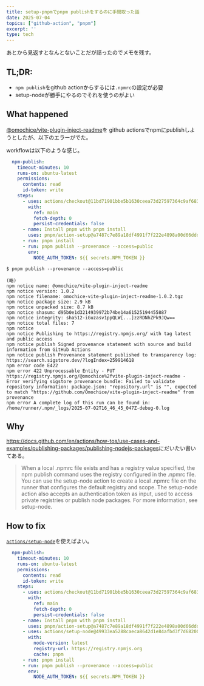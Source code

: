```yaml
---
title: setup-pnpmでpnpm publishをするのに手間取った話
date: 2025-07-04
topics: ["github-action", "pnpm"]
excerpt: ''
type: tech
---
```


あとから見返すとなんとないことだが詰ったのでメモを残す。

## TL;DR:

- `npm publish`をgithub actionからするには`.npmrc`の設定が必要
- setup-nodeが勝手にやるのでそれを使うのがよい

## What happened

[@omochice/vite-plugin-inject-readme](https://github.com/Omochice/vite-plugin-inject-readme)を
github actionsでnpmにpublishしようとしたが、以下のエラーがでた。

workflowは以下のような感じ。

```yaml
  npm-publish:
    timeout-minutes: 10
    runs-on: ubuntu-latest
    permissions:
      contents: read
      id-token: write
    steps:
      - uses: actions/checkout@11bd71901bbe5b1630ceea73d27597364c9af683 # v4.2.2
        with:
          ref: main
          fetch-depth: 0
          persist-credentials: false
      - name: Install pnpm with pnpm install
        uses: pnpm/action-setup@a7487c7e89a18df4991f7f222e4898a00d66ddda # v4.1.0
      - run: pnpm install
      - run: pnpm publish --provenance --access=public
        env:
          NODE_AUTH_TOKEN: ${{ secrets.NPM_TOKEN }}
```


```console
$ pnpm publish --provenance --access=public

(略)
npm notice name: @omochice/vite-plugin-inject-readme
npm notice version: 1.0.2
npm notice filename: omochice-vite-plugin-inject-readme-1.0.2.tgz
npm notice package size: 2.9 kB
npm notice unpacked size: 8.7 kB
npm notice shasum: d95b0e1d3214939972b74be14a61525194455887
npm notice integrity: sha512-iGuzasv1ppQLW[...]zzRDNhZPk9JQw==
npm notice total files: 7
npm notice
npm notice Publishing to https://registry.npmjs.org/ with tag latest and public access
npm notice publish Signed provenance statement with source and build information from GitHub Actions
npm notice publish Provenance statement published to transparency log: https://search.sigstore.dev/?logIndex=259914618
npm error code E422
npm error 422 Unprocessable Entity - PUT https://registry.npmjs.org/@omochice%2fvite-plugin-inject-readme - Error verifying sigstore provenance bundle: Failed to validate repository information: package.json: "repository.url" is "", expected to match "https://github.com/Omochice/vite-plugin-inject-readme" from provenance
npm error A complete log of this run can be found in: /home/runner/.npm/_logs/2025-07-02T16_46_45_047Z-debug-0.log
```

## Why

<https://docs.github.com/en/actions/how-tos/use-cases-and-examples/publishing-packages/publishing-nodejs-packages>にだいたい書いてある。

> When a local .npmrc file exists and has a registry value specified, the npm publish command uses the registry configured in the .npmrc file. You can use the setup-node action to create a local .npmrc file on the runner that configures the default registry and scope. The setup-node action also accepts an authentication token as input, used to access private registries or publish node packages. For more information, see setup-node.

## How to fix

[`actions/setup-node`](https://github.com/actions/setup-node/)を使えばよい。

```yaml
  npm-publish:
    timeout-minutes: 10
    runs-on: ubuntu-latest
    permissions:
      contents: read
      id-token: write
    steps:
      - uses: actions/checkout@11bd71901bbe5b1630ceea73d27597364c9af683 # v4.2.2
        with:
          ref: main
          fetch-depth: 0
          persist-credentials: false
      - name: Install pnpm with pnpm install
        uses: pnpm/action-setup@a7487c7e89a18df4991f7f222e4898a00d66ddda # v4.1.0
      - uses: actions/setup-node@49933ea5288caeca8642d1e84afbd3f7d6820020 # v4.4.0
        with:
          node-version: latest
          registry-url: https://registry.npmjs.org
          cache: pnpm
      - run: pnpm install
      - run: pnpm publish --provenance --access=public
        env:
          NODE_AUTH_TOKEN: ${{ secrets.NPM_TOKEN }}
```
